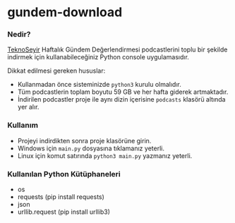 # gundem-download

### Nedir?

[TeknoSeyir](https://teknoseyir.com/) Haftalık Gündem Değerlendirmesi podcastlerini toplu bir şekilde indirmek için kullanabileceğiniz Python console uygulamasıdır.

Dikkat edilmesi gereken hususlar:
    
  - Kullanmadan önce sisteminizde `python3` kurulu olmalıdır.
  - Tüm podcastlerin toplam boyutu 59 GB ve her hafta giderek artmaktadır.
  - İndirilen podcastler proje ile aynı dizin içerisine `podcasts` klasörü altında yer alır.

### Kullanım

  - Projeyi indirdikten sonra proje klasörüne girin.
  - Windows için `main.py` dosyasına tıklamanız yeterli.
  - Linux için komut satırında `python3 main.py` yazmanız yeterli.


### Kullanılan Python Kütüphaneleri

  - os
  - requests   (pip install requests)
  - json
  - urllib.request   (pip install urllib3)
